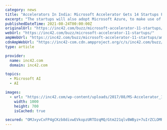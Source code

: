 ```yaml
---
category: news
title: "Accelerators In India: Microsoft Accelerator Gets 14 Startups For 11th Cohort"
excerpt: "The startups will also adopt Microsoft Azure, to make use of its advanced cloud services in areas such as big data, IoT, advanced analytics and cognitive services. This time around, the Microsoft ..."
publishedDateTime: 2021-08-24T00:00:00Z
originalUrl: "https://inc42.com/buzz/microsoft-accelerator-11-startups/"
webUrl: "https://inc42.com/buzz/microsoft-accelerator-11-startups/"
ampWebUrl: "https://inc42.com/buzz/microsoft-accelerator-11-startups/amp/"
cdnAmpWebUrl: "https://inc42-com.cdn.ampproject.org/c/s/inc42.com/buzz/microsoft-accelerator-11-startups/amp/"
type: article

provider:
  name: inc42.com
  domain: inc42.com

topics:
  - Microsoft AI
  - AI

images:
  - url: "https://inc42.com/wp-content/uploads/2017/08/MS-Accelerator_11th-cohort.jpg"
    width: 1000
    height: 700
    isCached: true

secured: "OMJxyvCxFP4gCKzb8divwEVkopzURTDzqMQ/Gtm221qlvBWByz+7uIrZCLOMRmQn9u1OpSJuIgaZp5AoAEZtcLxGlExAtyyawtkUfjcBl8+PjlHaIZCWlI78I17Dqom7zR3Zmdf9b0FfoaLS0hz5EA82wGU9v+CeRf+TyniOZAU8Qk2kXvFvZcpBCQU6a9yg+P8lzzljoNPjf7qdtrlbJyk+vXv4RwDwwrwqYm8HbOEKyTXUyLixHXXMfCRMTkNsMkI6sd1h21wiRswCT7TV/sH4e8lPUWX4BOU4jJlfi9oXvYgUbAhJ3GDYSWow/PClDgm6ZSaA0zlibmFbFoR/42zZs06PPj7RotNkq7RPw4g=;eSFr09+/qcm4syAKQYuuSQ=="
---
```


